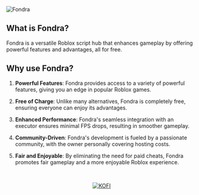 ![Fondra](https://github.com/Fondra-Hub/.github/assets/75094867/ef0438a2-a1b5-4e65-8910-404883f5cde0)

## What is Fondra?
Fondra is a versatile Roblox script hub that enhances gameplay by offering powerful features and advantages, all for free.

## Why use Fondra?
1. **Powerful Features**: Fondra provides access to a variety of powerful features, giving you an edge in popular Roblox games.

2. **Free of Charge**: Unlike many alternatives, Fondra is completely free, ensuring everyone can enjoy its advantages.

3. **Enhanced Performance**: Fondra's seamless integration with an executor ensures minimal FPS drops, resulting in smoother gameplay.

4. **Community-Driven**: Fondra's development is fueled by a passionate community, with the owner personally covering hosting costs.

5. **Fair and Enjoyable**: By eliminating the need for paid cheats, Fondra promotes fair gameplay and a more enjoyable Roblox experience.
   
&nbsp;<div align="center">
[![KOFI](https://ko-fi.com/img/githubbutton_sm.svg)](https://ko-fi.com/W7W010OINI)
</div>
